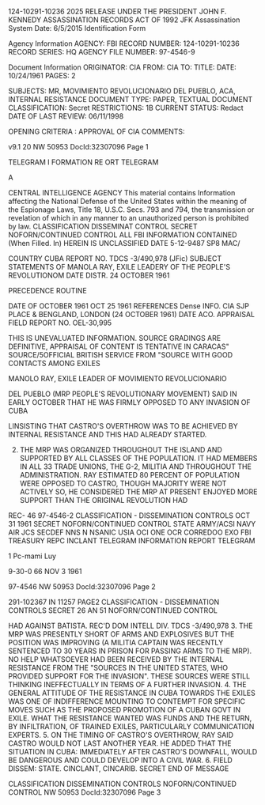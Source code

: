 124-10291-10236 2025 RELEASE UNDER THE PRESIDENT JOHN F. KENNEDY ASSASSINATION RECORDS ACT OF 1992
JFK Assassination System Date: 6/5/2015
Identification Form

Agency Information
AGENCY: FBI
RECORD NUMBER: 124-10291-10236
RECORD SERIES: HQ
AGENCY FILE NUMBER: 97-4546-9

Document Information
ORIGINATOR: CIA
FROM: CIA
TO:
TITLE:
DATE: 10/24/1961
PAGES: 2

SUBJECTS: MR, MOVIMIENTO REVOLUCIONARIO DEL PUEBLO, ACA,
INTERNAL RESISTANCE
DOCUMENT TYPE: PAPER, TEXTUAL DOCUMENT
CLASSIFICATION: Secret
RESTRICTIONS: 1B
CURRENT STATUS: Redact
DATE OF LAST REVIEW: 06/11/1998

OPENING CRITERIA : APPROVAL OF CIA
COMMENTS:

v9.1 20
NW 50953 DocId:32307096 Page 1

TELEGRAM I FORMATION RE ORT TELEGRAM

A

CENTRAL INTELLIGENCE AGENCY
This material contains Information affecting the National Defense of the United States within the meaning of the Espionage Laws, Title 18, U.S.C. Secs.
793 and 794, the transmission or revelation of which in any manner to an unauthorized person is prohibited by law.
CLASSIFICATION DISSEMINAT CONTROL
SECRET NOFORN/CONTINUED CONTROL ALL FBI INFORMATION CONTAINED
(When Filled. In) HEREIN IS UNCLASSIFIED
DATE 5-12-9487 SP8 MAC/

COUNTRY CUBA REPORT NO. TDCS -3/490,978 (JFic)
SUBJECT STATEMENTS OF MANOLA RAY, EXILE LEADERY
OF THE PEOPLE'S REVOLUTIONOM DATE DISTR. 24 OCTOBER 1961

PRECEDENCE ROUTINE

DATE OF OCTOBER 1961 OCT 25 1961 REFERENCES Dense
INFO. CIA SJP
PLACE & BENGLAND, LONDON (24 OCTOBER 1961)
DATE ACO.
APPRAISAL FIELD REPORT NO. OEL-30,995

THIS IS UNEVALUATED INFORMATION. SOURCE GRADINGS ARE DEFINITIVE, APPRAISAL OF CONTENT IS TENTATIVE
IN CARACAS"
SOURCE/5OFFICIAL BRITISH SERVICE FROM "SOURCE WITH GOOD CONTACTS AMONG EXILES

MANOLO RAY, EXILE LEADER OF MOVIMIENTO REVOLUCIONARIO

DEL PUEBLO (MRP PEOPLE'S REVOLUTIONARY MOVEMENT) SAID IN
EARLY OCTOBER THAT HE WAS FIRMLY OPPOSED TO ANY INVASION OF CUBA

LINSISTING THAT CASTRO'S OVERTHROW WAS TO BE ACHIEVED BY INTERNAL
RESISTANCE AND THIS HAD ALREADY STARTED.

2. THE MRP WAS ORGANIZED THROUGHOUT THE ISLAND AND SUPPORTED
BY ALL CLASSES OF THE POPULATION. IT HAD MEMBERS IN ALL 33
TRADE UNIONS, THE G-2, MILITIA AND THROUGHOUT THE ADMINISTRATION.
RAY ESTIMATED 80 PERCENT OF POPULATION WERE OPPOSED TO CASTRO,
THOUGH MAJORITY WERE NOT ACTIVELY SO, HE CONSIDERED THE MRP AT
PRESENT ENJOYED MORE SUPPORT THAN THE ORIGINAL REVOLUTION HAD

REC- 46
97-4546-2
CLASSIFICATION - DISSEMINATION CONTROLS OCT 31 1961
SECRET NOFORN/CONTINUED CONTROL
STATE ARMY/ACSI NAVY AIR JCS SECDEF NNS N NSANIC USIA OCI ONE OCR CORREDOO EXO FBI
TREASURY REPC INCLANT
TELEGRAM INFORMATION REPORT TELEGRAM

1 Pc-mami Luy

9-30-0
66 NOV 3 1961

97-4546
NW 50953 DocId:32307096 Page 2

291-102367
IN 11257
PAGE2
CLASSIFICATION - DISSEMINATION CONTROLS
SECRET 26 AN 51
NOFORN/CONTINUED CONTROL

HAD AGAINST BATISTA. REC'D
DOM INTELL DIV. TDCS -3/490,978
3. THE MRP WAS PRESENTLY SHORT OF ARMS AND EXPLOSIVES BUT THE
POSITION WAS IMPROVING (A MILITIA CAPTAIN WAS RECENTLY
SENTENCED TO 30 YEARS IN PRISON FOR PASSING ARMS TO THE MRP).
NO HELP WHATSOEVER HAD BEEN RECEIVED BY THE INTERNAL RESISTANCE
FROM THE "SOURCES IN THE UNITED STATES, WHO PROVIDED SUPPORT
FOR THE INVASION". THESE SOURCES WERE STILL THINKING
INEFFECTUALLY IN TERMS OF A FURTHER INVASION.
4. THE GENERAL ATTITUDE OF THE RESISTANCE IN CUBA TOWARDS
THE EXILES WAS ONE OF INDIFFERENCE MOUNTING TO CONTEMPT FOR
SPECIFIC MOVES SUCH AS THE PROPOSED PROMOTION OF A CUBAN GOVT
IN EXILE. WHAT THE RESISTANCE WANTED WAS FUNDS AND THE RETURN,
BY INFILTRATION, OF TRAINED EXILES, PARTICULARLY COMMUNICATION
EXPERTS.
5. ON THE TIMING OF CASTRO'S OVERTHROW, RAY SAID CASTRO WOULD
NOT LAST ANOTHER YEAR. HE ADDED THAT THE SITUATION IN CUBA:
IMMEDIATELY AFTER CASTRO'S DOWNFALL, WOULD BE DANGEROUS AND COULD
DEVELOP INTO A CIVIL WAR.
6. FIELD DISSEM: STATE. CINCLANT, CINCARIB.
SECRET END OF MESSAGE

CLASSIFICATION DISSEMINATION CONTROLS
NOFORN/CONTINUED CONTROL
NW 50953 DocId:32307096 Page 3

